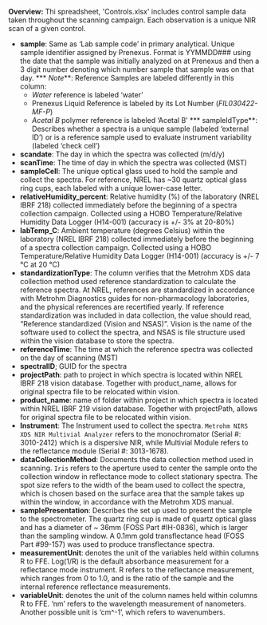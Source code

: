 **Overview:** Thi spreadsheet, 'Controls.xlsx' includes control sample data taken throughout the scanning campaign. Each observation is a unique NIR scan of a given control. 

* **sample**: Same as ‘Lab sample code’ in primary analytical. Unique sample identifier assigned by Prenexus. Format is YYMMDD### using the date that the sample was initially analyzed on at Prenexus and then a 3 digit number denoting which number sample that sample was on that day.
    *** _Note_**: Reference Samples are labeled differently in this column:
   * _Water_ reference is labeled ‘water’
   * Prenexus Liquid Reference is labeled by its Lot Number (_FIL030422-MF-P_)
   * _Acetal B_ polymer reference is labeled ‘Acetal B’
*** sampleIdType**: Describes whether a spectra is a unique sample (labeled ‘external ID’) or is a reference sample used to evaluate instrument variability (labeled ‘check cell’)
* **scandate**: The day in which the spectra was collected (m/d/y)
* **scanTime**: The time of day in which the spectra was collected (MST)
* **sampleCell**: The unique optical glass used to hold the sample and collect the spectra. For reference, NREL has ~30 quartz optical glass ring cups, each labeled with a unique lower-case letter. 
* **relativeHumidity_percent**: Relative humidity (%) of the laboratory (NREL IBRF 218) collected immediately before the beginning of a spectra collection campaign. Collected using a HOBO Temperature/Relative Humidity Data Logger (H14-001) (accuracy is +/- 3% at 20-80%) 
* **labTemp_C**: Ambient temperature (degrees Celsius) within the laboratory (NREL IBRF 218) collected immediately before the beginning of a spectra collection campaign. Collected using a HOBO Temperature/Relative Humidity Data Logger (H14-001) (accuracy is +/- 7 °C  at 20 °C) 
* **standardizationType**: The column verifies that the Metrohm XDS data collection method used reference standardization to calculate the reference spectra. At NREL, references are standardized in accordance with Metrohm Diagnostics guides for non-pharmacology laboratories, and the physical references are recertified yearly. If reference standardization was included in data collection, the value should read, “Reference standardized (Vision and NSAS)”. Vision is the name of the software used to collect the spectra, and NSAS is file structure used within the vision database to store the spectra.  
* **referenceTime**: The time at which the reference spectra was collected on the day of scanning (MST)
* **spectralID**; GUID for the spectra
* **projectPath**: path to project in which spectra is located within NREL IBRF 218 vision database. Together with product_name, allows for original spectra file to be relocated within vision. 
* **product_name**:  name of folder within project in which spectra is located within NREL IBRF 219 vision database. Together with projectPath, allows for original spectra file to be relocated within vision. 
* **Instrument**: The Instrument used to collect the spectra. `Metrohm NIRS XDS NIR Multivial Analyzer` refers to the monochromator (Serial #: 3010-2412) which is a dispersive NIR, while Multivial Module refers to the reflectance module (Serial #: 3013-1678). 
* **dataCollectionMethod**: Documents the data collection method used in scanning. `Iris` refers to the aperture used to center the sample onto the collection window in reflectance mode to collect stationary spectra. The spot size refers to the width of the beam used to collect the spectra, which is chosen based on the surface area that the sample takes up within the window, in accordance with the Metrohm XDS manual. 
* **samplePresentation**: Describes the set up used to present the sample to the spectrometer. The quartz ring cup is made of quartz optical glass and has a diameter of ~ 36mm (FOSS Part #IH-0836), which is larger than the sampling window. A 0.1mm gold transflectance head (FOSS Part #99-157) was used to produce transflectance spectra.
* **measurementUnit**: denotes the unit of the variables held within columns R to FFE. Log(1/R) is the default absorbance measurement for a reflectance mode instrument. R refers to the reflectance measurement, which ranges from 0 to 1.0, and is the ratio of the sample and the internal reference reflectance measurements. 
* **variableUnit**: denotes the unit of the column names held within columns R to FFE. ‘nm’ refers to the wavelength measurement of nanometers. Another possible unit is ‘cm^-1’, which refers to wavenumbers. 

